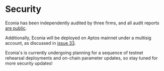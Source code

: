 # Security

Econia has been independently audited by three firms, and all audit reports [are public].

Additionally, Econia will be deployed on Aptos mainnet under a multisig account, as discussed in [issue 33].

Econia's is currently undergoing planning for a sequence of testnet rehearsal deployments and on-chain parameter updates, so stay tuned for more security updates!

<!---Alphabetized reference links-->

[are public]:     https://econia-labs.notion.site/Econia-Audit-Reports-27634e9c7d1249228e2cbc3e705a59c9
[v4 audit label]: https://github.com/econia-labs/econia/issues?q=is%3Aissue+label%3A%22v4+audit%22
[issue 33]:       https://github.com/econia-labs/econia/issues/33